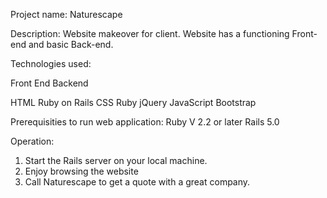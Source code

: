 Project name:  Naturescape

Description:  Website makeover for client.  Website has a functioning Front-end and basic Back-end.  




Technologies used:

Front End               Backend    

HTML                    Ruby on Rails
CSS                     Ruby
jQuery
JavaScript
Bootstrap





Prerequisities to run web application:
Ruby V 2.2 or later
Rails 5.0





Operation:
1. Start the Rails server on your local machine.
2. Enjoy browsing the website
3. Call Naturescape to get a quote with a great company.



